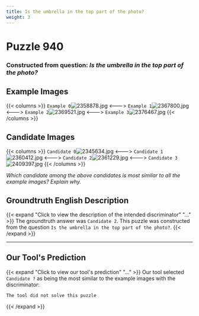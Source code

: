 ```yaml
---
title: Is the umbrella in the top part of the photo?
weight: 3
---
```


# Puzzle 940
### Constructed from question: _Is the umbrella in the top part of the photo?_


## Example Images
{{< columns >}}
`Example 0`![2358878.jpg](/gqa_images/2358878.jpg)
<--->
`Example 1`![2367800.jpg](/gqa_images/2367800.jpg)
<--->
`Example 2`![2369521.jpg](/gqa_images/2369521.jpg)
<--->
`Example 3`![2376467.jpg](/gqa_images/2376467.jpg)
{{< /columns >}}

## Candidate Images
{{< columns >}}
`Candidate 0`![2345634.jpg](/gqa_images/2345634.jpg)
<--->
`Candidate 1`![2360412.jpg](/gqa_images/2360412.jpg)
<--->
`Candidate 2`![2361229.jpg](/gqa_images/2361229.jpg)
<--->
`Candidate 3`![2409397.jpg](/gqa_images/2409397.jpg)
{{< /columns >}}

*Which candidate among the above candidates is most similar to all the example images? Explain why.*

## Groundtruth English Description

{{< expand "Click to view the description of the intended discriminator" "..." >}}
The groundtruth answer was `Candidate 2`. This puzzle was constructed from the question `Is the umbrella in the top part of the photo?`.
{{< /expand >}}

---

## Our Tool's Prediction

{{< expand "Click to view our tool's prediction" "..." >}}
Our tool selected `Candidate ?` as being the most similar to the example images with the discriminator:
```plaintext
The tool did not solve this puzzle
```
{{< /expand >}}
